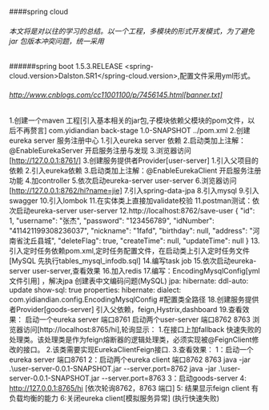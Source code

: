 ####spring cloud
###### 本文将是对以往的学习的总结。以一个工程，多模块的形式开发模式，为了避免jar 包版本冲突问题，统一采用
######spring boot 1.5.3.RELEASE  <spring-cloud.version>Dalston.SR1</spring-cloud.version>,配置文件采用yml形式。

###### http://www.cnblogs.com/cc11001100/p/7456145.html[banner.txt]

1.创建一个maven 工程[引入基本相关的jar包,子模块依赖父模块的pom文件，以后不再赘言]
  	<parent>
    		<groupId>com.yidiandian</groupId>
    		<artifactId>back-stage</artifactId>
    		<version>1.0-SNAPSHOT</version>
    		<relativePath>../pom.xml</relativePath>
    	</parent>
2.创建eureka server 服务注册中心
    1.引入eureka server 依赖
    2.启动类加上注解：@EnableEurekaServer 开启服务注册与发现
    3.浏览器访问[http://127.0.0.1:8761/]
3.创建服务提供者Provider[user-server]
    1.引入父项目的依赖
    2.引入eureka依赖
    3.启动类加上注解：@EnableEurekaClient 开启服务注册功能
    4.加controller
    5.依次启动eureka-server user-server
    6.浏览器访问[http://127.0.0.1:8762/hi?name=jie]
    7.引入spring-data-jpa
    8.引入mysql
    9.引入swagger
    10.引入lombok
    11.在实体类上直接加validate校验
    11.postman测试：依次启动eureka-server user-server
    12.http://localhost:8762/save-user
      {
          "id": 1,
          "username": "张杰",
          "password": "123456789",
          "idNumber": "411421199308236037",
          "nickname": "1fafd",
          "birthday": null,
          "address": "河南省沈丘县城",
          "deleteFlag": true,
          "createTime": null,
          "updateTime": null
      }
    13.引入定时任务依赖pom.xml,定时任务配置文件，在启动类上引入定时任务文件
        [MySQL 先执行tables_mysql_infodb.sql]
    14.编写task job
    15.依次启动eureka-server user-server,查看效果
    16.加入redis
    17.编写：EncodingMysqlConfig[yml文件引用] ，解决jpa 创建表中文编码问题(MySQL) 
       jpa:
           hibernate:
             ddl-auto: update
           show-sql: true
           properties:
             hibernate:
               dialect: com.yidiandian.config.EncodingMysqlConfig  #配置类全路径
    18.创建服务提供者Provider[goods-server]
       引入父依赖，feign,Hystrix,dashboard
    19.查看效果：
       启动一个eureka server 端口8761
       启动两个user-server 端口8762 8763
       浏览器访问[http://localhost:8765/hi],轮询显示：
       1.在接口上加fallback 快速失败的处理类。该处理类是作为feign熔断器的逻辑处理类，必须实现被@FeignClient修改的接口。
       2.该类需要实现EurekaClientFeign接口.
       3.查看效果：
           1：启动一个eureka server 端口8761
           2：启动两个eureka client 端口8762 8763 
              java -jar .\user-server-0.0.1-SNAPSHOT.jar --server.port=8762
              java -jar .\user-server-0.0.1-SNAPSHOT.jar --server.port=8763
           3：启动goods-server
           4: http://127.0.0.1:8765/hi [依次轮询8762，8763 端口] 
           5: 结果显示feign client  有负载均衡的能力
           6:关闭eureka client[模拟服务异常] (执行快速失败)  
                     
       
    